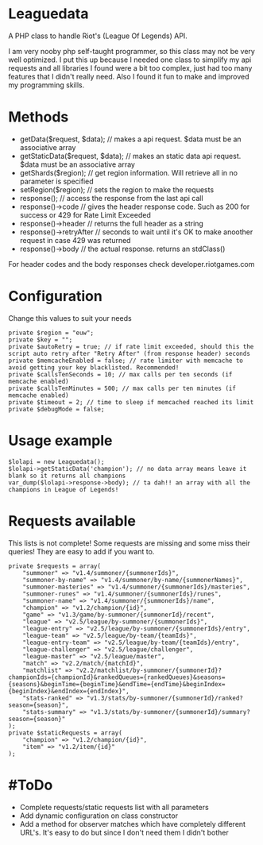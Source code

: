 # Leaguedata
A PHP class to handle Riot's (League Of Legends) API.

I am very nooby php self-taught programmer, so this class may not be very well optimized. I put this up because I needed one  class to simplify my api requests and all libraries I found were a bit too complex, just had too many features that I didn't really need. Also I found it fun to make and improved my programming skills.

# Methods
- getData($request, $data); // makes a api request. $data must be an associative array
- getStaticData($request, $data); // makes an static data api request. $data must be an associative array
- getShards($region); // get region information. Will retrieve all in no parameter is specified
- setRegion($region); // sets the region to make the requests
- response(); // access the response from the last api call
 - response()->code // gives the header response code. Such as 200 for success or 429 for Rate Limit Exceeded
 - response()->header // returns the full header as a string
 - response()->retryAfter // seconds to wait until it's OK to make anoother request in case 429 was returned
 - response()->body // the actual response. returns an stdClass()

For header codes and the body responses check developer.riotgames.com
# Configuration
Change this values to suit your needs

	private $region = "euw";
	private $key = "";
	private $autoRetry = true; // if rate limit exceeded, should this the script auto retry after "Retry After" (from response header) seconds
	private $memcacheEnabled = false; // rate limiter with memcache to avoid getting your key blacklisted. Recommended!
	private $callsTenSeconds = 10; // max calls per ten seconds (if memcache enabled)
	private $callsTenMinutes = 500; // max calls per ten minutes (if memcache enabled)
	private $timeout = 2; // time to sleep if memcached reached its limit
	private $debugMode = false;
# Usage example
	$lolapi = new Leaguedata();
	$lolapi->getStaticData('champion'); // no data array means leave it blank so it returns all champions
	var_dump($lolapi->response->body); // ta dah!! an array with all the champions in League of Legends!
# Requests available
This lists is not complete! Some requests are missing and some miss their queries! They are easy to add if you want to.

	private $requests = array(
		"summoner" => "v1.4/summoner/{summonerIds}",
		"summoner-by-name" => "v1.4/summoner/by-name/{summonerNames}",
		"summoner-masteries" => "v1.4/summoner/{summonerIds}/masteries",
		"summoner-runes" => "v1.4/summoner/{summonerIds}/runes",
		"summoner-name" => "v1.4/summoner/{summonerIds}/name",
		"champion" => "v1.2/champion/{id}",
		"game" => "v1.3/game/by-summoner/{summonerId}/recent",
		"league" => "v2.5/league/by-summoner/{summonerIds}",
		"league-entry" => "v2.5/league/by-summoner/{summonerIds}/entry",
		"league-team" => "v2.5/league/by-team/{teamIds}",
		"league-entry-team" => "v2.5/league/by-team/{teamIds}/entry",
		"league-challenger" => "v2.5/league/challenger",
		"league-master" => "v2.5/league/master",
		"match" => "v2.2/match/{matchId}",
		"matchlist" => "v2.2/matchlist/by-summoner/{summonerId}?championIds={championId}&rankedQueues={rankedQueues}&seasons={seasons}&beginTime={beginTime}&endTime={endTime}&beginIndex={beginIndex}&endIndex={endIndex}",
		"stats-ranked" => "v1.3/stats/by-summoner/{summonerId}/ranked?season={season}",
		"stats-summary" => "v1.3/stats/by-summoner/{summonerId}/summary?season={season}"
	);
	private $staticRequests = array(
		"champion" => "v1.2/champion/{id}",
		"item" => "v1.2/item/{id}"
	);
	
# #ToDo
- Complete requests/static requests list with all parameters
- Add dynamic configuration on class constructor
- Add a method for observer matches which have completely different URL's. It's easy to do but since I don't need them I didn't bother
